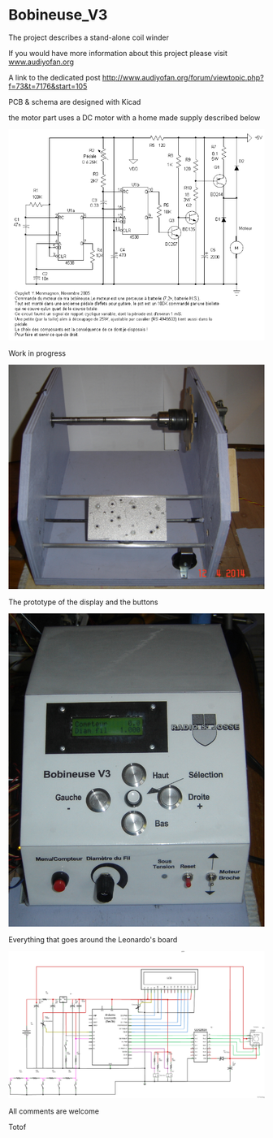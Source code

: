 Bobineuse_V3
============

The project describes a stand-alone coil winder

If you would have more information about this project please visit 
www.audiyofan.org

A link to the dedicated post 
http://www.audiyofan.org/forum/viewtopic.php?f=73&t=7176&start=105


PCB & schema are designed with Kicad

the motor part uses a DC motor with a home made supply described below

![](schematics/Moteur.gif)

Work in progress

![](images/Reconstruction_bobineuse_V3_5.JPG)

The prototype of the display and the buttons

![](images/Facade_bobineuse_V3_montee.JPG)

Everything that goes around the Leonardo's board

![](schematics/Bobineuse_schema_petit.png)

All comments are welcome

Totof

